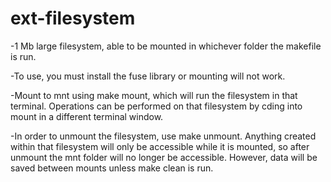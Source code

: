 # ext-filesystem
-1 Mb large filesystem, able to be mounted in whichever folder the makefile is run.

-To use, you must install the fuse library or mounting will not work.

-Mount to mnt using make mount, which will run the filesystem in that terminal. Operations can be performed on that filesystem by cding into mount in a different terminal window. 

-In order to unmount the filesystem, use make unmount. Anything created within that filesystem will only be accessible while it is mounted, so after unmount the mnt folder will no longer be accessible. However, data will be saved between mounts unless make clean is run.
